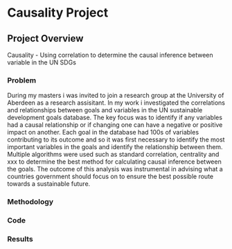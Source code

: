# Causality Project

## Project Overview
Causality - Using correlation to determine the causal inference between variable in the UN SDGs

### Problem
During my masters i was invited to join a research group at the University of Aberdeen as a research assisitant. In my work i investigated the correlations and relationships between goals and variables in the UN sustainable development goals database. The key focus was to identify if any variables had a causal relationship or if changing one can have a negative or positive impact on another. Each goal in the database had 100s of variables contributing to its outcome and so it was first necessary to identify the most important variables in the goals and identify the relationship between them. Multiple algorithms were used such as standard correlation, centrality and xxx to determine the best method for calculating causal inference between the goals. The outcome of this analysis was instrumental in advising what a countries government should focus on to ensure the best possible route towards a sustainable future.

### Methodology

### Code

### Results
